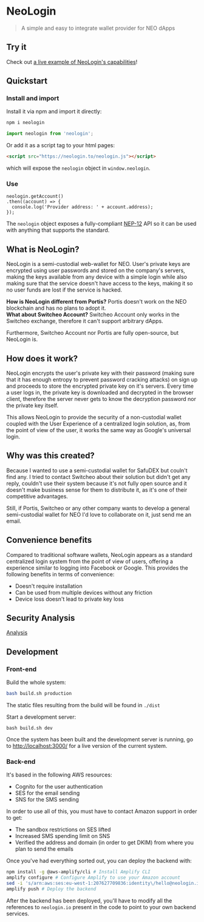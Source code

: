 # NeoLogin
> A simple and easy to integrate wallet provider for NEO dApps

## Try it

Check out [a live example of NeoLogin's capabilities](https://neologin.io/)!

## Quickstart

### Install and import
Install it via npm and import it directly:
```bash
npm i neologin
```
```js
import neologin from 'neologin';
```

Or add it as a script tag to your html pages:
```html
<script src="https://neologin.to/neologin.js"></script>
```
which will expose the `neologin` object in `window.neologin`.

### Use
```
neologin.getAccount()
.then((account) => {
  console.log('Provider address: ' + account.address);
});
```

The `neologin` object exposes a fully-compliant [NEP-12](https://github.com/nickfujita/proposals/blob/dapp-api/nep-12.mediawiki) API so it can be used with anything that supports the standard.

## What is NeoLogin?
NeoLogin is a semi-custodial web-wallet for NEO. User's private keys are encrypted using user passwords and stored on the company's servers, making the keys available from any device with a simple login while also making sure that the service doesn't have access to the keys, making it so no user funds are lost if the service is hacked.

**How is NeoLogin different from Portis?** Portis doesn't work on the NEO blockchain and has no plans to adopt it.  
**What about Switcheo Account?** Switcheo Account only works in the Switcheo exchange, therefore it can't support arbitrary dApps.

Furthermore, Switcheo Account nor Portis are fully open-source, but NeoLogin is.

## How does it work?
NeoLogin encrypts the user's private key with their password (making sure that it has enough entropy to prevent password cracking attacks) on sign up and proceeds to store the encrypted private key on it's servers.
Every time a user logs in, the private key is downloaded and decrypted in the browser client, therefore the server never gets to know the decryption password nor the private key itself.

This allows NeoLogin to provide the security of a non-custodial wallet coupled with the User Experience of a centralized login solution, as, from the point of view of the user, it works the same way as Google's universal login.

## Why was this created?
Because I wanted to use a semi-custodial wallet for SafuDEX but couln't find any. I tried to contact Switcheo about their solution but didn't get any reply, couldn't use their system because it's not fully open source and it doesn't make business sense for them to distribute it, as it's one of their competitive advantages.

Still, if Portis, Switcheo or any other company wants to develop a general semi-custodial wallet for NEO I'd love to collaborate on it, just send me an email.

## Convenience benefits
Compared to traditional software wallets, NeoLogin appears as a standard centralized login system from the point of view of users, offering a experience similar to logging into Facebook or Google. This provides the following benefits in terms of convenience:
- Doesn't require installation
- Can be used from multiple devices without any friction
- Device loss doesn't lead to private key loss

## Security Analysis
[Analysis](https://github.com/safudex/neologin/blob/master/SECURITY.md)

## Development

### Front-end

Build the whole system:
```bash
bash build.sh production
```
The static files resulting from the build will be found in `./dist`

Start a development server:
```
bash build.sh dev
```
Once the system has been built and the development server is running, go to <http://localhost:3000/> for a live version of the current system.

### Back-end
It's based in the following AWS resources:
- Cognito for the user authentication
- SES for the email sending
- SNS for the SMS sending

In order to use all of this, you must have to contact Amazon support in order to get:
- The sandbox restrictions on SES lifted
- Increased SMS spending limit on SNS
- Verified the address and domain (in order to get DKIM) from where you plan to send the emails

Once you've had everything sorted out, you can deploy the backend with:
```bash
npm install -g @aws-amplify/cli # Install Amplify CLI
amplify configure # Configure Amplify to use your Amazon account
sed -i 's/arn:aws:ses:eu-west-1:207627709836:identity\/hello@neologin.io/YOUR EMAIL ARN/' amplify/backend/auth/neologinAuth/neologinAuth-cloudformation-template.yml # Change the email adress from where emails will be sent 
amplify push # Deploy the backend
```

After the backend has been deployed, you'll have to modify all the references to `neologin.io` present in the code to point to your own backend services.
